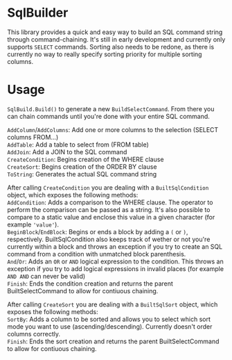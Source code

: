 # SqlBuilder  
This library provides a quick and easy way to build an SQL command string through command-chaining. It's still in early development and currently only supports `SELECT` commands. Sorting also needs to be redone, as there is currently no way to really specify sorting priority for multiple sorting columns.  

# Usage  
`SqlBuild.Build()` to generate a new `BuildSelectCommand`. From there you can chain commands until you're done with your entire SQL command.

`AddColumn`/`AddColumns`: Add one or more columns to the selection (SELECT columns FROM...)  
`AddTable`: Add a table to select from (FROM table)  
`AddJoin`: Add a JOIN to the SQL command  
`CreateCondition`: Begins creation of the WHERE clause  
`CreateSort`: Begins creation of the ORDER BY clause  
`ToString`: Generates the actual SQL command string  

After calling `CreateCondition` you are dealing with a `BuiltSqlCondition` object, which exposes the following methods:  
`AddCondition`: Adds a comparison to the WHERE clause. The operator to perform the comparison can be passed as a string. It's also possible to compare to a static value and enclose this value in a given character (for example `'value'`).  
`BeginBlock`/`EndBlock`: Begins or ends a block by adding a `(` or `)`, respectively. BuiltSqlCondition also keeps track of wether or not you're currently within a block and throws an exception if you try to create an SQL command from a condition with unmatched block parenthesis.  
`And`/`Or`: Adds an `OR` or `AND` logical expression to the condition. This throws an exception if you try to add logical expressions in invalid places (for example `AND AND` can never be valid)  
`Finish`: Ends the condition creation and returns the parent BuiltSelectCommand to allow for contiuous chaining.  

After calling `CreateSort` you are dealing with a `BuiltSqlSort` object, which exposes the following methods:  
`SortBy`: Adds a column to be sorted and allows you to select which sort mode you want to use (ascending/descending). Currently doesn't order columns correctly.  
`Finish`: Ends the sort creation and returns the parent BuiltSelectCommand to allow for contiuous chaining.  